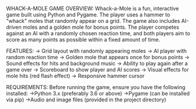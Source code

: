 WHACK-A-MOLE GAME
OVERVIEW:
Whack-a-Mole is a fun, interactive game built using Python and Pygame. The player uses a hammer to "whack" moles that randomly appear on a grid. The game also includes AI-driven moles and a golden mole for bonus points. The player competes against an AI with a randomly chosen reaction time, and both players aim to score as many points as possible within a fixed amount of time.

FEATURES:
-> Grid layout with randomly appearing moles
-> AI player with random reaction time
-> Golden mole that appears once for bonus points
-> Sound effects for hits and background music
-> Ability to play again after a game over
-> Scoreboard to show player and AI scores
-> Visual effects for mole hits (red flash effect)
-> Responsive hammer cursor

REQUIREMENTS:
Before running the game, ensure you have the following installed:
->Python 3.x (preferably 3.6 or above)
->Pygame (can be installed via pip)
->Audio and image files (provided in the project directory)
